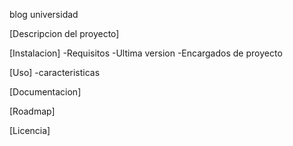 blog universidad

[Descripcion del proyecto]




[Instalacion]
-Requisitos
-Ultima version
-Encargados de proyecto


[Uso]
-caracteristicas


[Documentacion]


[Roadmap]


[Licencia]
